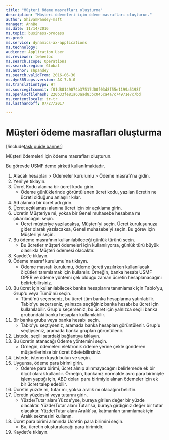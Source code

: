 ```yaml
--- 
title: "Müşteri ödeme masrafları oluşturma"
description: "Müşteri ödemeleri için ödeme masrafları oluşturun."
author: ShivamPandey-msft
manager: AnnBe
ms.date: 11/14/2016
ms.topic: business-process
ms.prod: 
ms.service: dynamics-ax-applications
ms.technology: 
audience: Application User
ms.reviewer: twheeloc
ms.search.scope: Operations
ms.search.region: Global
ms.author: shpandey
ms.search.validFrom: 2016-06-30
ms.dyn365.ops.version: AX 7.0.0
ms.translationtype: HT
ms.sourcegitcommit: f01d88149074b37517d00f03d8f55e1199a5198f
ms.openlocfilehash: 220b33fe81a63aad83bc045ca4a7c74971e7c7bd
ms.contentlocale: tr-tr
ms.lasthandoff: 07/27/2017

---
```

# <a name="establish-customer-payment-fees"></a>Müşteri ödeme masrafları oluşturma

[!include[task guide banner](../../includes/task-guide-banner.md)]

Müşteri ödemeleri için ödeme masrafları oluşturun.

Bu görevde USMF demo şirketi kullanılmaktadır.

1. Alacak hesapları > Ödemeler kurulumu > Ödeme masrafı'na gidin.
2. Yeni'ye tıklayın.
3. Ücret Kodu alanına bir ücret kodu girin.
    * Ödeme günlüklerinde görüntülenen ücret kodu, yazılan ücretin ne ücreti olduğunu anlaşılır kılar.  
4. Ad alanına bir ücret adı girin.
5. Ücret açıklaması alanına ücret için bir açıklama girin.
6. Ücretin Müşteriye mi, yoksa bir Genel muhasebe hesabına mı çıkarılacağını seçin.
    * Ücret müşteriye yazılacaksa, Müşteri'yi seçin. Ücret kuruluşunuza gider olarak yazılacaksa, Genel muhasebe'yi seçin. Bu görev için Müşteri'yi seçin.  
7. Bu ödeme masrafının kullanılabileceği günlük türünü seçin.
    * Bu ücretler müşteri ödemeleri için kullanılıyorsa, günlük türü büyük olasılıkla Müşteri ödemesi olacaktır.  
8. Kaydet'e tıklayın.
9. Ödeme masraf kurulumu'na tıklayın.
    * Ödeme masrafı kurulumu, ödeme ücreti yazılırken kullanılacak ölçütleri tanımlamak için kullanılır.  Örneğin, banka hesabı USMF OPER ve ödeme yöntemi çek olduğu zaman ücretin hesaplanacağını belirtebilirsiniz.  
10. Bu ücret için kullanılabilecek banka hesaplarını tanımlamak için Tablo'yu, Grup'u veya Tümü'nü seçin.
    * Tümü'nü seçerseniz, bu ücret tüm banka hesaplarına yatırılabilir.  Tablo'yu seçerseniz, yalnızca seçtiğiniz banka hesabı bu ücret için kullanılabilir. Grup'u seçerseniz, bu ücret için yalnızca seçili banka grubundaki banka hesapları kullanılabilir.  
11. Bir banka grubu veya banka hesabı seçin.
    * Tablo'yu seçtiyseniz, aramada banka hesapları görüntülenir. Grup'u seçtiyseniz, aramada banka grupları görüntülenir.  
12. Listede, seçili satırdaki bağlantıya tıklayın.
13. Bu ücretin atanacağı Ödeme yöntemini seçin.
    * Örneğin, ödemeleri elektronik ödeme yerine çekle gönderen müşterilerinize bir ücret ödetebilirsiniz.  
14. Listede, istenen kaydı bulun ve seçin.
15. Uygunsa, ödeme para birimi girin.
    * Ödeme para birimi, ücret alınıp alınmayacağını belirlemede ek bir ölçüt olarak kullanılır.  Örneğin, bankanız normalde avro para birimiyle işlem yaptığı için, ABD doları para birimiyle alınan ödemeler için ek bir ücret talep edebilir.  
16. Ücretin yüzde mi, tutar mı, yoksa aralık mı olacağını belirtin.
17. Ücretin yüzdesini veya tutarını girin.
    * Yüzde/Tutar alanı Yüzde'yse, buraya girilen değer bir yüzde olacaktır. Yüzde/Tutar alanı Tutar'sa, buraya girdiğiniz değer bir tutar olacaktır. Yüzde/Tutar alanı Aralık'sa, katmanları tanımlamak için Aralık sekmesini kullanın.  
18. Ücret para birimi alanında Ücretin para birimini seçin.
    * Bu, ücretin oluşturulacağı para birimidir.  
19. Kaydet'e tıklayın.


